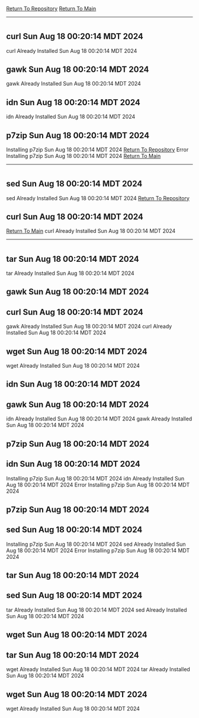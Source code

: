 [Return To Repository](https://github.com/DigitalWarrior/piholeparser/)
[Return To Main](https://github.com/DigitalWarrior/piholeparser/blob/master/RecentRunLogs/Mainlog.md)
____________________________________
# 
## curl Sun Aug 18 00:20:14 MDT 2024
curl Already Installed Sun Aug 18 00:20:14 MDT 2024
## gawk Sun Aug 18 00:20:14 MDT 2024
gawk Already Installed Sun Aug 18 00:20:14 MDT 2024
## idn Sun Aug 18 00:20:14 MDT 2024
idn Already Installed Sun Aug 18 00:20:14 MDT 2024
## p7zip Sun Aug 18 00:20:14 MDT 2024
Installing p7zip Sun Aug 18 00:20:14 MDT 2024
[Return To Repository](https://github.com/DigitalWarrior/piholeparser/)
Error Installing p7zip Sun Aug 18 00:20:14 MDT 2024
[Return To Main](https://github.com/DigitalWarrior/piholeparser/blob/master/RecentRunLogs/Mainlog.md)
____________________________________
# 
## sed Sun Aug 18 00:20:14 MDT 2024
sed Already Installed Sun Aug 18 00:20:14 MDT 2024
[Return To Repository](https://github.com/DigitalWarrior/piholeparser/)
## curl Sun Aug 18 00:20:14 MDT 2024
[Return To Main](https://github.com/DigitalWarrior/piholeparser/blob/master/RecentRunLogs/Mainlog.md)
curl Already Installed Sun Aug 18 00:20:14 MDT 2024
____________________________________
# 
## tar Sun Aug 18 00:20:14 MDT 2024
tar Already Installed Sun Aug 18 00:20:14 MDT 2024
## gawk Sun Aug 18 00:20:14 MDT 2024
## curl Sun Aug 18 00:20:14 MDT 2024
gawk Already Installed Sun Aug 18 00:20:14 MDT 2024
curl Already Installed Sun Aug 18 00:20:14 MDT 2024
## wget Sun Aug 18 00:20:14 MDT 2024
wget Already Installed Sun Aug 18 00:20:14 MDT 2024
## idn Sun Aug 18 00:20:14 MDT 2024
## gawk Sun Aug 18 00:20:14 MDT 2024
idn Already Installed Sun Aug 18 00:20:14 MDT 2024
gawk Already Installed Sun Aug 18 00:20:14 MDT 2024
## p7zip Sun Aug 18 00:20:14 MDT 2024
## idn Sun Aug 18 00:20:14 MDT 2024
Installing p7zip Sun Aug 18 00:20:14 MDT 2024
idn Already Installed Sun Aug 18 00:20:14 MDT 2024
Error Installing p7zip Sun Aug 18 00:20:14 MDT 2024
## p7zip Sun Aug 18 00:20:14 MDT 2024
## sed Sun Aug 18 00:20:14 MDT 2024
Installing p7zip Sun Aug 18 00:20:14 MDT 2024
sed Already Installed Sun Aug 18 00:20:14 MDT 2024
Error Installing p7zip Sun Aug 18 00:20:14 MDT 2024
## tar Sun Aug 18 00:20:14 MDT 2024
## sed Sun Aug 18 00:20:14 MDT 2024
tar Already Installed Sun Aug 18 00:20:14 MDT 2024
sed Already Installed Sun Aug 18 00:20:14 MDT 2024
## wget Sun Aug 18 00:20:14 MDT 2024
## tar Sun Aug 18 00:20:14 MDT 2024
wget Already Installed Sun Aug 18 00:20:14 MDT 2024
tar Already Installed Sun Aug 18 00:20:14 MDT 2024
## wget Sun Aug 18 00:20:14 MDT 2024
wget Already Installed Sun Aug 18 00:20:14 MDT 2024
